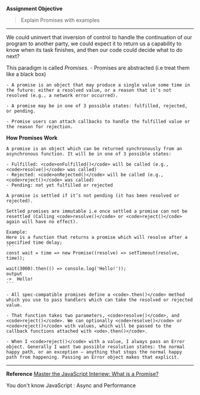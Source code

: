 **Assignment Objective**
>Explain Promises with examples
****

We could uninvert that inversion of control to handle the continuation of our program to
another party, we could expect it to return us a capability to know when its task finishes, and then our code could decide what to do next?

This paradigm is called _Promises_.
    - Promises are abstracted (i.e treat them like a black box)

    - A promise is an object that may produce a single value some time in the future: either a resolved value, or a reason that it’s not resolved (e.g., a network error occurred).  

    - A promise may be in one of 3 possible states: fulfilled, rejected, or pending.

    - Promise users can attach callbacks to handle the fulfilled value or the reason for rejection.

**How Promises Work**

    A promise is an object which can be returned synchronously from an asynchronous function. It will be in one of 3 possible states:

    - Fulfilled: <code>onFulfilled()</code> will be called (e.g., <code>resolve()</code> was called)
    - Rejected: <code>onRejected()</code> will be called (e.g., <code>reject()</code> was called)
    - Pending: not yet fulfilled or rejected
    
    A promise is settled if it’s not pending (it has been resolved or rejected).

    Settled promises are immutable i.e once settled a promise can not be resettled (Calling <code>resolve()</code> or <code>reject()</code> again will have no effect).

    Example:
    Here is a function that returns a promise which will resolve after a specified time delay;
    ```
    const wait = time => new Promise((resolve) => setTimeout(resolve, time));

    wait(3000).then(() => console.log('Hello!')); 
    output 
    ->  Hello!
    ```

    - All spec-compatible promises define a <code>.then()</code> method which you use to pass handlers which can take the resolved or rejected value.

    - That function takes two parameters, <code>resolve()</code>, and <code>reject()</code>. We can optionally <code>resolve()</code> or <code>reject()</code> with values, which will be passed to the callback functions attached with <ode>.then()</code>.

    - When I <code>reject()</code> with a value, I always pass an Error object. Generally I want two possible resolution states: the normal happy path, or an exception — anything that stops the normal happy path from happening. Passing an Error object makes that explicit.
****
**Reference**
[Master the JavaScript Interiew: What is a Promise?](https://medium.com/javascript-scene/master-the-javascript-interview-what-is-a-promise-27fc71e77261)

You don't know JavaScript : Async and Performance